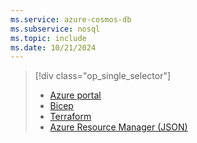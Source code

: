 ```yaml
---
ms.service: azure-cosmos-db
ms.subservice: nosql
ms.topic: include
ms.date: 10/21/2024
---
```


> [!div class="op_single_selector"]
>
> - [Azure portal](../../quickstart-portal.md)
> - [Bicep](../../quickstart-template-bicep.md)
> - [Terraform](../../quickstart-terraform.md)
> - [Azure Resource Manager (JSON)](../../quickstart-template-json.md)
>